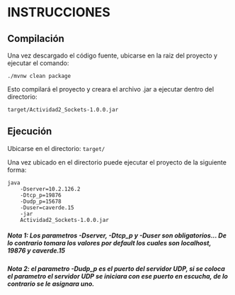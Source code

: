 # INSTRUCCIONES

## Compilación
Una vez descargado el código fuente, ubicarse en la raiz del proyecto y ejecutar el comando:

    ./mvnw clean package
    
Esto compilará el proyecto y creara el archivo .jar a ejecutar dentro del directorio:

`target/Actividad2_Sockets-1.0.0.jar`
    
## Ejecución
Ubicarse en el directorio: `target/`
    
Una vez ubicado en el directorio puede ejecutar el proyecto de la siguiente forma:

    java 
        -Dserver=10.2.126.2 
        -Dtcp_p=19876 
        -Dudp_p=15678 
        -Duser=caverde.15 
        -jar 
        Actividad2_Sockets-1.0.0.jar
        
##### *Nota 1: Los parametros -Dserver, -Dtcp_p y -Duser son obligatorios... De lo contrario tomara los valores por default los cuales son localhost, 19876 y caverde.15*

##### *Nota 2: el parametro -Dudp_p es el puerto del servidor UDP, si se coloca el parametro el servidor UDP se iniciara con ese puerto en escucha, de lo contrario se le asignara uno.*